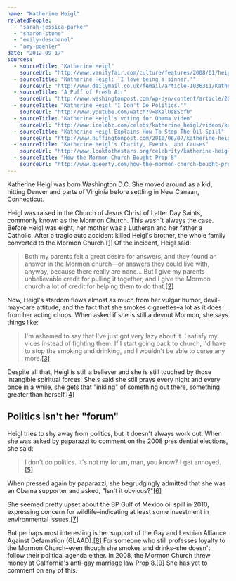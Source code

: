 ```yaml
---
name: "Katherine Heigl"
relatedPeople:
  - "sarah-jessica-parker"
  - "sharon-stone"
  - "emily-deschanel"
  - "amy-poehler"
date: "2012-09-17"
sources:
  - sourceTitle: "Katherine Heigl"
    sourceUrl: "http://www.vanityfair.com/culture/features/2008/01/heigl200801?currentPage=2"
  - sourceTitle: "Katherine Heigl: 'I love being a sinner.'"
    sourceUrl: "http://www.dailymail.co.uk/femail/article-1036311/Katherine-Heigl-I-love-sinner.html"
  - sourceTitle: "A Puff of Fresh Air"
    sourceUrl: "http://www.washingtonpost.com/wp-dyn/content/article/2008/01/14/AR2008011403061_pf.html"
  - sourceTitle: "Katherine Heigl 'I Don't Do Politics.'"
    sourceUrl: "http://www.youtube.com/watch?v=8KalUsEScfU"
  - sourceTitle: "Katherine Heigl's voting for Obama video"
    sourceUrl: "http://www.icelebz.com/celebs/katherine_heigl/videos/katherine_heigl_s_voting_for_obama.html"
  - sourceTitle: "Katherine Heigl Explains How To Stop The Oil Spill"
    sourceUrl: "http://www.huffingtonpost.com/2010/06/07/katherine-heigl-explains_n_603244.html"
  - sourceTitle: "Katherine Heigl's Charity, Events, and Causes"
    sourceUrl: "http://www.looktothestars.org/celebrity/katherine-heigl"
  - sourceTitle: "How the Mormon Church Bought Prop 8"
    sourceUrl: "http://www.queerty.com/how-the-mormon-church-bought-prop-8-20090202/"
---
```


Katherine Heigl was born Washington D.C. She moved around as a kid, hitting Denver and parts of Virginia before settling in New Canaan, Connecticut.

Heigl was raised in the Church of Jesus Christ of Latter Day Saints, commonly known as the Mormon Church. This wasn't always the case. Before Heigl was eight, her mother was a Lutheran and her father a Catholic. After a tragic auto accident killed Heigl's brother, the whole family converted to the Mormon Church.<a class="source-citation" href="#http://www.vanityfair.com/culture/features/2008/01/heigl200801?currentPage=2" title="Katherine Heigl">[1]</a> Of the incident, Heigl said:

>Both my parents felt a great desire for answers, and they found an answer in the Mormon church—or answers they could live with, anyway, because there really are none… But I give my parents unbelievable credit for pulling it together, and I give the Mormon church a lot of credit for helping them to do that.<a class="source-citation" href="#http://www.vanityfair.com/culture/features/2008/01/heigl200801?currentPage=2" title="Katherine Heigl">[2]</a>

Now, Heigl's stardom flows almost as much from her vulgar humor, devil-may-care attitude, and the fact that she smokes cigarettes–a lot as it does from her acting chops. When asked if she is still a devout Mormon, she says things like:

>I'm ashamed to say that I've just got very lazy about it. I satisfy my vices instead of fighting them. If I start going back to church, I'd have to stop the smoking and drinking, and I wouldn't be able to curse any more.<a class="source-citation" href="#http://www.dailymail.co.uk/femail/article-1036311/Katherine-Heigl-I-love-sinner.html" title="Katherine Heigl: &apos;I love being a sinner.&apos;">[3]</a>

Despite all that, Heigl is still a believer and she is still touched by those intangible spiritual forces. She's said she still prays every night and every once in a while, she gets that "inkling" of something out there, something greater than herself.<a class="source-citation" href="#http://www.washingtonpost.com/wp-dyn/content/article/2008/01/14/AR2008011403061_pf.html" title="A Puff of Fresh Air">[4]</a>

## Politics isn't her "forum"

Heigl tries to shy away from politics, but it doesn't always work out. When she was asked by paparazzi to comment on the 2008 presidential elections, she said:

>I don't do politics. It's not my forum, man, you know? I get annoyed.<a class="source-citation" href="#http://www.youtube.com/watch?v=8KalUsEScfU" title="Katherine Heigl &apos;I Don&apos;t Do Politics.&apos;">[5]</a>

When pressed again by paparazzi, she begrudgingly admitted that she was an Obama supporter and asked, "Isn't it obvious?"<a class="source-citation" href="#http://www.icelebz.com/celebs/katherine_heigl/videos/katherine_heigl_s_voting_for_obama.html" title="Katherine Heigl&apos;s voting for Obama video">[6]</a>

She seemed pretty upset about the BP Gulf of Mexico oil spill in 2010, expressing concern for wildlife–indicating at least some investment in environmental issues.<a class="source-citation" href="#http://www.huffingtonpost.com/2010/06/07/katherine-heigl-explains_n_603244.html" title="Katherine Heigl Explains How To Stop The Oil Spill">[7]</a>

But perhaps most interesting is her support of the Gay and Lesbian Alliance Against Defamation (GLAAD).<a class="source-citation" href="#http://www.looktothestars.org/celebrity/katherine-heigl" title="Katherine Heigl&apos;s Charity, Events, and Causes">[8]</a> For someone who still professes loyalty to the Mormon Church–even though she smokes and drinks–she doesn't follow their political agenda either. In 2008, the Mormon Church threw money at California's anti-gay marriage law Prop 8.<a class="source-citation" href="#http://www.queerty.com/how-the-mormon-church-bought-prop-8-20090202/" title="How the Mormon Church Bought Prop 8">[9]</a> She has yet to comment on any of this.